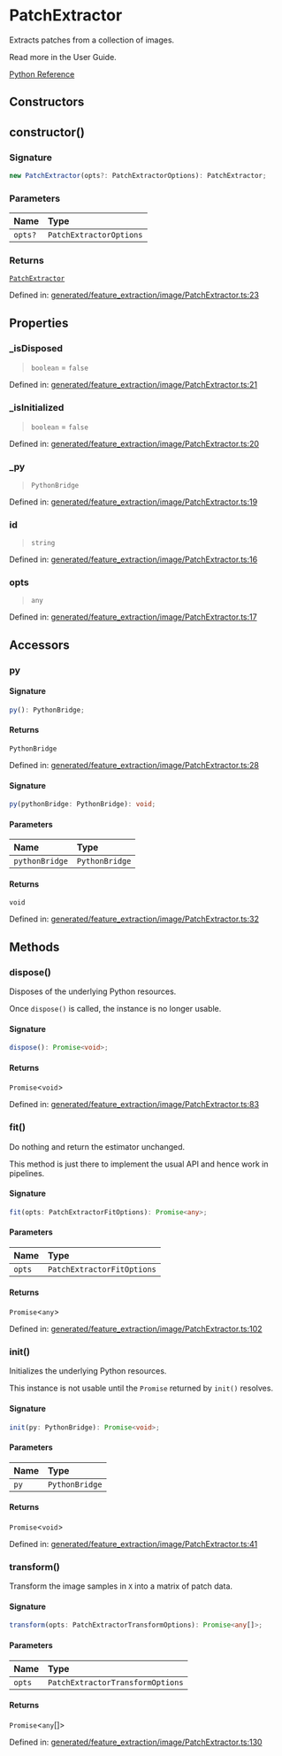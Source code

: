 # PatchExtractor

Extracts patches from a collection of images.

Read more in the User Guide.

[Python Reference](https://scikit-learn.org/stable/modules/generated/sklearn.feature_extraction.image.PatchExtractor.html)

## Constructors

## constructor()

### Signature

```ts
new PatchExtractor(opts?: PatchExtractorOptions): PatchExtractor;
```

### Parameters

| Name | Type |
| :------ | :------ |
| `opts?` | `PatchExtractorOptions` |

### Returns

[`PatchExtractor`](PatchExtractor.md)

Defined in:  [generated/feature\_extraction/image/PatchExtractor.ts:23](https://github.com/transitive-bullshit/scikit-learn-ts/blob/b59c1ff/packages/sklearn/src/generated/feature_extraction/image/PatchExtractor.ts#L23)

## Properties

### \_isDisposed

> `boolean`  = `false`

Defined in:  [generated/feature\_extraction/image/PatchExtractor.ts:21](https://github.com/transitive-bullshit/scikit-learn-ts/blob/b59c1ff/packages/sklearn/src/generated/feature_extraction/image/PatchExtractor.ts#L21)

### \_isInitialized

> `boolean`  = `false`

Defined in:  [generated/feature\_extraction/image/PatchExtractor.ts:20](https://github.com/transitive-bullshit/scikit-learn-ts/blob/b59c1ff/packages/sklearn/src/generated/feature_extraction/image/PatchExtractor.ts#L20)

### \_py

> `PythonBridge`

Defined in:  [generated/feature\_extraction/image/PatchExtractor.ts:19](https://github.com/transitive-bullshit/scikit-learn-ts/blob/b59c1ff/packages/sklearn/src/generated/feature_extraction/image/PatchExtractor.ts#L19)

### id

> `string`

Defined in:  [generated/feature\_extraction/image/PatchExtractor.ts:16](https://github.com/transitive-bullshit/scikit-learn-ts/blob/b59c1ff/packages/sklearn/src/generated/feature_extraction/image/PatchExtractor.ts#L16)

### opts

> `any`

Defined in:  [generated/feature\_extraction/image/PatchExtractor.ts:17](https://github.com/transitive-bullshit/scikit-learn-ts/blob/b59c1ff/packages/sklearn/src/generated/feature_extraction/image/PatchExtractor.ts#L17)

## Accessors

### py

#### Signature

```ts
py(): PythonBridge;
```

#### Returns

`PythonBridge`

Defined in:  [generated/feature\_extraction/image/PatchExtractor.ts:28](https://github.com/transitive-bullshit/scikit-learn-ts/blob/b59c1ff/packages/sklearn/src/generated/feature_extraction/image/PatchExtractor.ts#L28)

#### Signature

```ts
py(pythonBridge: PythonBridge): void;
```

#### Parameters

| Name | Type |
| :------ | :------ |
| `pythonBridge` | `PythonBridge` |

#### Returns

`void`

Defined in: [generated/feature\_extraction/image/PatchExtractor.ts:32](https://github.com/transitive-bullshit/scikit-learn-ts/blob/b59c1ff/packages/sklearn/src/generated/feature_extraction/image/PatchExtractor.ts#L32)

## Methods

### dispose()

Disposes of the underlying Python resources.

Once `dispose()` is called, the instance is no longer usable.

#### Signature

```ts
dispose(): Promise<void>;
```

#### Returns

`Promise`\<`void`\>

Defined in:  [generated/feature\_extraction/image/PatchExtractor.ts:83](https://github.com/transitive-bullshit/scikit-learn-ts/blob/b59c1ff/packages/sklearn/src/generated/feature_extraction/image/PatchExtractor.ts#L83)

### fit()

Do nothing and return the estimator unchanged.

This method is just there to implement the usual API and hence work in pipelines.

#### Signature

```ts
fit(opts: PatchExtractorFitOptions): Promise<any>;
```

#### Parameters

| Name | Type |
| :------ | :------ |
| `opts` | `PatchExtractorFitOptions` |

#### Returns

`Promise`\<`any`\>

Defined in:  [generated/feature\_extraction/image/PatchExtractor.ts:102](https://github.com/transitive-bullshit/scikit-learn-ts/blob/b59c1ff/packages/sklearn/src/generated/feature_extraction/image/PatchExtractor.ts#L102)

### init()

Initializes the underlying Python resources.

This instance is not usable until the `Promise` returned by `init()` resolves.

#### Signature

```ts
init(py: PythonBridge): Promise<void>;
```

#### Parameters

| Name | Type |
| :------ | :------ |
| `py` | `PythonBridge` |

#### Returns

`Promise`\<`void`\>

Defined in:  [generated/feature\_extraction/image/PatchExtractor.ts:41](https://github.com/transitive-bullshit/scikit-learn-ts/blob/b59c1ff/packages/sklearn/src/generated/feature_extraction/image/PatchExtractor.ts#L41)

### transform()

Transform the image samples in `X` into a matrix of patch data.

#### Signature

```ts
transform(opts: PatchExtractorTransformOptions): Promise<any[]>;
```

#### Parameters

| Name | Type |
| :------ | :------ |
| `opts` | `PatchExtractorTransformOptions` |

#### Returns

`Promise`\<`any`[]\>

Defined in:  [generated/feature\_extraction/image/PatchExtractor.ts:130](https://github.com/transitive-bullshit/scikit-learn-ts/blob/b59c1ff/packages/sklearn/src/generated/feature_extraction/image/PatchExtractor.ts#L130)
